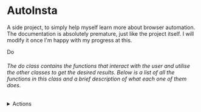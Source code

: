# AutoInsta
A side project, to simply help myself learn more about browser automation. The documentation is absolutely premature, just like the project itself. I will modify it once I'm happy with my progress at this.

<summary>Do</summary>

###### The do class contains the functions that interact with the user and utilise the other classes to get the desired results. Below is a list of all the functions in this class and a brief description of what each one of them does.

<details>
	<summary>Actions</summary>

	###### The action class contains functions that interact with the interface of the website. Below is a list of all the functions in this class and a brief description of what each of them does.
	<ul>
		<!-- <li><i></i></li> -->
		<li><i>homLike(n)</i></li>
		This function likes posts in the home/feed section of Instagram. It takes one parameter: n, this is the number of posts that the function will like before scrolling back up top. It waits for 4 seconds between each like, to make the activity seem more natural.
		<li><i>homDislike(n)</i></li>
		This function dislikes posts in the home/feed section of Instagram. It takes one parameter: n. It waits for 4 seconds between each dislike.
		<li><i>postLike()</i></li>
		This function likes pop-up posts. It waits 1 second before doing so to let the elements load properly.
		<li><i>postDislike()</i></li>
		This function dislikes pop-up posts. It waits 1 second before doing so.
		<li><i>comment(text)</i></li>
		This function comments on pop-up posts. It takes a parameter: text, this is the text that is commented on a post. In a video, the function behaves abnormally. It waits at least 2 seconds before doing so. If it can't locate the commenting interface, it forfeits the action.
		<li><i>postSelect()</i></li>
		This function selects the first post in any account and opens it in pop-up mode. It waits 1 second before doing so. If it can't locate the element, it forfeits the action.
		<li><i>expSelect()</i></li>
		This function selects the first post in the explore page and opens it in pop-up mode. It waits 2 seconds before doing so.
		<li><i>topSelect()</i></li>
		This function selects the first post in the top posts section of any tag page and opens it in pop-up mode. It waits 2 seconds before doing so.
		<li><i>recSelect()</i></li>
		This function selects the first post in the recent posts section of any tag page and opens it in pop-up mode. It waits 2 seconds before doing so.
		<li><i>next()</i></li>
		This function clicks the next button next to a pop-up post. It waits 1 second before doing so. It returns 0 if it is able to find and click the button, otherwise it returns 1 and forfeits the action.
		<li><i>prev()</i></li>
		This function clicks the previous button next to a pop-up post. It waits 1 second before doing so. It returns 0 if it is able to find and click the button, otherwise it returns 1 and forfeits the action.
		<li><i>close()</i></li>
		This function close the previous of a pop-up post. It waits 1 second before doing so. If it can't locate the closing button, it forfeits the action.
		<li><i>scroll(dir)</i></li>
		This function scrolls instagram. It takes one parameter: dir, if the user wants to go to the top, then they must mention 'top' as the value of the dir parameter. Otherwise the function simply scrolls 400 pixels downwards. It waits 1 second before doing so.
		<li><i>postCount()</i></li>
		This function returns the number of posts that an account has. It waits 1 second before doing so.
		<li><i>follow()</i></li>
		This function presses the follow button in a profile. It waits 1 second before doing so. If it can't interact with the element, it forfeits the action.
		<li><i>unfollow()</i></li>
		This function presses the unfollow button in a pop-up prompt for the same. It can also cancel follow requests by withdrawing the request. It waits 1 second before diong so. If it can't interact with the element, it forfeits the action.
		<li><i>sugFollow(n)</i></li>
		This function follows accounts in the suggestions page. It takes one parameter n: where the input 'fol' makes the function follow accounts in the suggestions page itself. Otherwise it goes into each account seperately. It waits 1 second before doing so.
		<li><i>private()</i></li>
		This function returns 0 if an account is private or if a follow request has already been made and 1 if not. It waits 1 second before doing so. If it can't extract this information, it forfeits the action.
		<li><i>followingCount()</i></li>
		This function returns the number of accounts that any account is following. It waits 1 second before doing so.
		<li><i>followerCount()</i></li>
		This function returns the number of accounts that follow any account. It waits 1 second before doing so.
		<li><i>profFollowing()</i></li>
		This function opens the following pop-up menu of any account. It waits 1 second before doing so.
		<li><i>profUnfollow()</i></li>
		This function unfollows accounts in user's following page. It waits atleast 3 seconds before doing so.
		<li><i>postToProf()</i></li>
		This function goes to the account of the owner of any post open in pop-up mode. It waits 1 second before doing so.
		<li><i>topAccounts(num)</i></li>
		This function goes to instagram's top accounts section and selects the top profiles sequentially. It takes one parameter: num, this reflects the index of the profiles in the list that are to be interacted with. It waits for 1 second before doing so.
	</ul>
</details>
